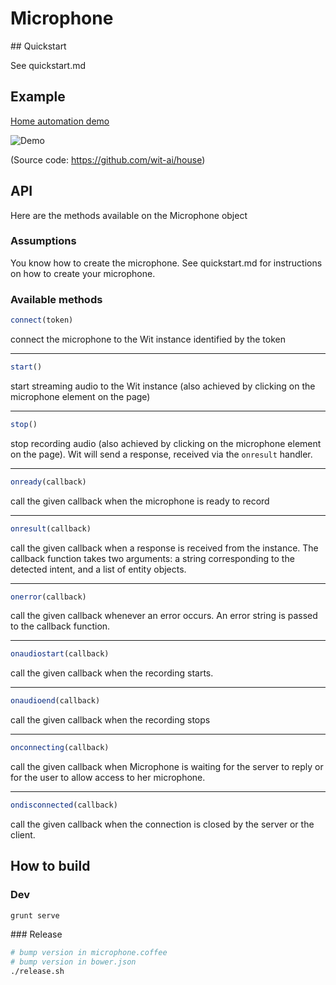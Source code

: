# Microphone

## Quickstart

See quickstart.md

## Example

[Home automation demo](http://labs.wit.ai/demo/index.html)

![Demo](https://github.com/wit-ai/house/blob/master/app/images/house.png)

(Source code: https://github.com/wit-ai/house)

## API

Here are the methods available on the Microphone object

### Assumptions

 You know how to create the microphone. See quickstart.md for instructions on how to create your microphone.

### Available methods

```javascript
connect(token)
```
 connect the microphone to the Wit instance identified by the token
 
----  
```javascript
start()
```

start streaming audio to the Wit instance (also achieved by clicking on the microphone element on the page)

----  
```javascript
stop()
```

stop recording audio (also achieved by clicking on the microphone element on the page). Wit will send a response, received via the `onresult` handler.

----  
```javascript
onready(callback)
```

call the given callback when the microphone is ready to record

----  
```javascript
onresult(callback)
```

call the given callback when a response is received from the instance. The callback function takes two arguments: a string corresponding to the detected intent, and a list of entity objects.

----  
```javascript
onerror(callback)
```

call the given callback whenever an error occurs. An error string is passed to the callback function.

----  
```javascript
onaudiostart(callback)
```

call the given callback when the recording starts.

----  
```javascript
onaudioend(callback)
```

call the given callback when the recording stops

----  
```javascript
onconnecting(callback)
```

call the given callback when Microphone is waiting for the server to reply or for the user to allow access to her microphone.

----  
```javascript
ondisconnected(callback)
```

call the given callback when the connection is closed by the server or the client.

## How to build

### Dev

```bash
grunt serve
```

### Release

```bash
# bump version in microphone.coffee
# bump version in bower.json
./release.sh
```
